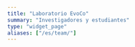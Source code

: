 ```yaml
---
title: "Laboratorio EvoCo"
summary: "Investigadores y estudiantes"
type: "widget_page"
aliases: ["/es/team/"]
---
```

